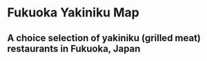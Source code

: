 # Fukuoka Yakiniku Map

## A choice selection of yakiniku (grilled meat) restaurants in Fukuoka, Japan
